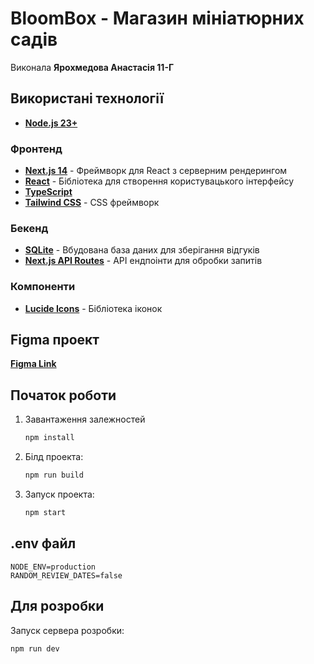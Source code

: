 # BloomBox - Магазин мініатюрних садів

Виконала **Ярохмедова Анастасія 11-Г**

## Використані технології

- [**Node.js 23+**](https://nodejs.org)

### Фронтенд

- [**Next.js 14**](https://nextjs.org) - Фреймворк для React з серверним рендерингом
- [**React**](https://react.dev) - Бібліотека для створення користувацького інтерфейсу  
- [**TypeScript**](https://www.typescriptlang.org)
- [**Tailwind CSS**](https://tailwindcss.com) - CSS фреймворк

### Бекенд

- [**SQLite**](https://www.sqlite.org) - Вбудована база даних для зберігання відгуків
- [**Next.js API Routes**](https://nextjs.org/docs/api-routes/introduction) - API ендпоінти для обробки запитів

### Компоненти

- [**Lucide Icons**](https://lucide.dev/) - Бібліотека іконок

## Figma проект

[**Figma Link**](https://www.figma.com/design/fm80kwvx5cs5SN2URljNLw/BloomBox--ortlyc-?node-id=0-1&t=Q04XpLjo16Bvuoy2-1)

## Початок роботи

1. Завантаження залежностей

    ```bash
    npm install
    ```

2. Білд проекта:

    ```bash
    npm run build
    ```

3. Запуск проекта:

    ```bash
    npm start
    ```

## .env файл

```env
NODE_ENV=production
RANDOM_REVIEW_DATES=false
```

## Для розробки

Запуск сервера розробки:

```bash
npm run dev
```
